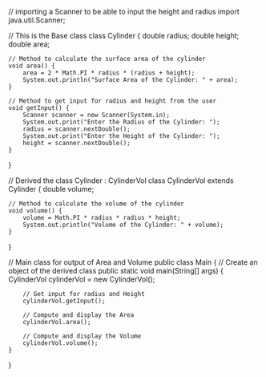 // importing a Scanner to be able to input the height and radius
import java.util.Scanner;

// This is the Base class
class Cylinder {
    double radius;
    double height;
    double area;

    // Method to calculate the surface area of the cylinder
    void area() {
        area = 2 * Math.PI * radius * (radius + height);
        System.out.println("Surface Area of the Cylinder: " + area);
    }

    // Method to get input for radius and height from the user
    void getInput() {
        Scanner scanner = new Scanner(System.in);
        System.out.print("Enter the Radius of the Cylinder: ");
        radius = scanner.nextDouble();
        System.out.print("Enter the Height of the Cylinder: ");
        height = scanner.nextDouble();
    }
}

// Derived the class Cylinder : CylinderVol
class CylinderVol extends Cylinder {
    double volume;

    // Method to calculate the volume of the cylinder
    void volume() {
        volume = Math.PI * radius * radius * height;
        System.out.println("Volume of the Cylinder: " + volume);
    }
}

// Main class for output of Area and Volume 
public class Main {
         // Create an object of the derived class
  public static void main(String[] args) {
         CylinderVol cylinderVol = new CylinderVol();

        // Get input for radius and Height
        cylinderVol.getInput();

        // Compute and display the Area
        cylinderVol.area();

        // Compute and display the Volume
        cylinderVol.volume();
    }
}
